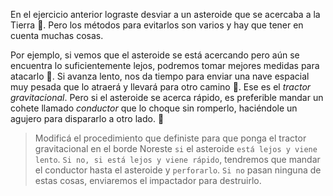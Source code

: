 <gs-attire attire-url="https://raw.githubusercontent.com/MumukiProject/mumuki-guia-gobstones-practica-integradora-primaria/master/assets/attires/config_1551115873723.json"></gs-attire>

En el ejercicio anterior lograste desviar a un asteroide que se acercaba a la Tierra :clap:. Pero los métodos para evitarlos son varios y hay que tener en cuenta muchas cosas.

Por ejemplo, si vemos que el asteroide se está acercando pero aún se encuentra lo suficientemente lejos, podremos tomar mejores medidas para atacarlo :straight_ruler:. Si avanza lento, nos da tiempo para enviar una nave espacial muy pesada que lo atraerá y llevará para otro camino :raising_hand:. Ese es el _tractor gravitacional_. Pero si el asteroide se acerca rápido, es preferible mandar un cohete llamado _conductor_ que lo choque sin romperlo, haciéndole un agujero para dispararlo a otro lado. :punch:

> Modificá el procedimiento que definiste para que ponga el tractor gravitacional en el borde Noreste `si` el asteroide `está lejos y viene lento`. `Si no, si está lejos y viene rápido`, tendremos que mandar el conductor hasta el asteroide y `perforarlo`. `Si no` pasan ninguna de estas cosas, enviaremos el impactador para destruirlo.